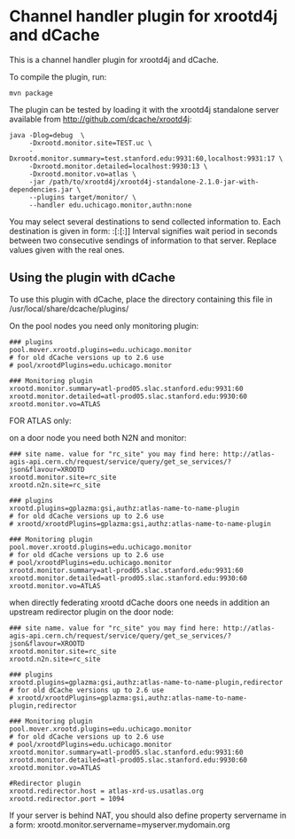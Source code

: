 Channel handler plugin for xrootd4j and dCache
==============================================

This is a channel handler plugin for xrootd4j and dCache.

To compile the plugin, run:

    mvn package


The plugin can be tested by loading it with the xrootd4j standalone
server available from http://github.com/dcache/xrootd4j:

    java -Dlog=debug  \
		 -Dxrootd.monitor.site=TEST.uc \
		 -Dxrootd.monitor.summary=test.stanford.edu:9931:60,localhost:9931:17 \
		 -Dxrootd.monitor.detailed=localhost:9930:13 \
		 -Dxrootd.monitor.vo=atlas \
         -jar /path/to/xrootd4j/xrootd4j-standalone-2.1.0-jar-with-dependencies.jar \
         --plugins target/monitor/ \
         --handler edu.uchicago.monitor,authn:none

You may select several destinations to send collected information to. Each destination is given in form:
<hostname>:<port>[:<interval>[:<outbound port>]]
Interval signifies wait period in seconds between two consecutive sendings of information to that server.
Replace values given with the real ones.

Using the plugin with dCache
----------------------------

To use this plugin with dCache, place the directory containing this
file in /usr/local/share/dcache/plugins/


On the pool nodes you need only monitoring plugin:

	### plugins
    pool.mover.xrootd.plugins=edu.uchicago.monitor
    # for old dCache versions up to 2.6 use
	# pool/xrootdPlugins=edu.uchicago.monitor
    
	### Monitoring plugin
    xrootd.monitor.summary=atl-prod05.slac.stanford.edu:9931:60
	xrootd.monitor.detailed=atl-prod05.slac.stanford.edu:9930:60
	xrootd.monitor.vo=ATLAS


FOR ATLAS only:

on a door node you need both N2N and monitor:
    
    ### site name. value for "rc_site" you may find here: http://atlas-agis-api.cern.ch/request/service/query/get_se_services/?json&flavour=XROOTD
    xrootd.monitor.site=rc_site
	xrootd.n2n.site=rc_site
	
    ### plugins
    xrootd.plugins=gplazma:gsi,authz:atlas-name-to-name-plugin
    # for old dCache versions up to 2.6 use
	# xrootd/xrootdPlugins=gplazma:gsi,authz:atlas-name-to-name-plugin
    
	### Monitoring plugin
    pool.mover.xrootd.plugins=edu.uchicago.monitor
    # for old dCache versions up to 2.6 use
	# pool/xrootdPlugins=edu.uchicago.monitor
	xrootd.monitor.summary=atl-prod05.slac.stanford.edu:9931:60
	xrootd.monitor.detailed=atl-prod05.slac.stanford.edu:9930:60
	xrootd.monitor.vo=ATLAS
    	
when directly federating xrootd dCache doors one needs in addition an upstream redirector plugin on the door node:
    
    ### site name. value for "rc_site" you may find here: http://atlas-agis-api.cern.ch/request/service/query/get_se_services/?json&flavour=XROOTD
    xrootd.monitor.site=rc_site
	xrootd.n2n.site=rc_site
    
	### plugins
    xrootd.plugins=gplazma:gsi,authz:atlas-name-to-name-plugin,redirector
    # for old dCache versions up to 2.6 use
	# xrootd/xrootdPlugins=gplazma:gsi,authz:atlas-name-to-name-plugin,redirector
    	
    ### Monitoring plugin
    pool.mover.xrootd.plugins=edu.uchicago.monitor
    # for old dCache versions up to 2.6 use
	# pool/xrootdPlugins=edu.uchicago.monitor
	xrootd.monitor.summary=atl-prod05.slac.stanford.edu:9931:60
	xrootd.monitor.detailed=atl-prod05.slac.stanford.edu:9930:60
	xrootd.monitor.vo=ATLAS

    #Redirector plugin
    xrootd.redirector.host = atlas-xrd-us.usatlas.org
    xrootd.redirector.port = 1094

If your server is behind NAT, you should also define property servername in a form:
	xrootd.monitor.servername=myserver.mydomain.org



